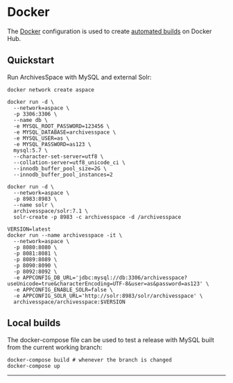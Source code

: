 # Docker

The [Docker](https://www.docker.com/) configuration is used to create [automated builds](#) on Docker Hub.

## Quickstart

Run ArchivesSpace with MySQL and external Solr:

```
docker network create aspace

docker run -d \
  --network=aspace \
  -p 3306:3306 \
  --name db \
  -e MYSQL_ROOT_PASSWORD=123456 \
  -e MYSQL_DATABASE=archivesspace \
  -e MYSQL_USER=as \
  -e MYSQL_PASSWORD=as123 \
  mysql:5.7 \
  --character-set-server=utf8 \
  --collation-server=utf8_unicode_ci \
  --innodb_buffer_pool_size=2G \
  --innodb_buffer_pool_instances=2

docker run -d \
  --network=aspace \
  -p 8983:8983 \
  --name solr \
  archivesspace/solr:7.1 \
  solr-create -p 8983 -c archivesspace -d /archivesspace

VERSION=latest
docker run --name archivesspace -it \
  --network=aspace \
  -p 8080:8080 \
  -p 8081:8081 \
  -p 8089:8089 \
  -p 8090:8090 \
  -p 8092:8092 \
  -e APPCONFIG_DB_URL='jdbc:mysql://db:3306/archivesspace?useUnicode=true&characterEncoding=UTF-8&user=as&password=as123' \
  -e APPCONFIG_ENABLE_SOLR=false \
  -e APPCONFIG_SOLR_URL='http://solr:8983/solr/archivesspace' \
  archivesspace/archivesspace:$VERSION
```

## Local builds

The docker-compose file can be used to test a release with MySQL built from the
current working branch:

```
docker-compose build # whenever the branch is changed
docker-compose up
```

---
